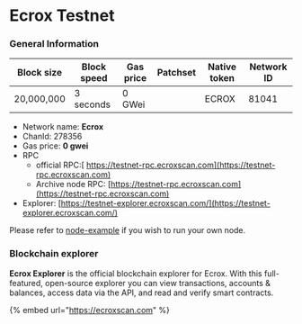 # Ecrox Testnet

### General Information

| Block size | Block speed | Gas price | Patchset | Native token | Network ID |
| ---------- | ----------- | --------- | -------- | ------------ | ---------- |
| 20,000,000 | 3 seconds   | 0 GWei    |          | ECROX        | 81041      |

* Network name: **Ecrox**
* ChanId: 278356
* Gas price: **0 gwei**
* RPC
  * official RPC:[ https://testnet-rpc.ecroxscan.com](https://testnet-rpc.ecroxscan.com)​
  * Archive node RPC: [https://testnet-rpc.ecroxscan.com](https://testnet-rpc.ecroxscan.com)​
* Explorer: [https://testnet-explorer.ecroxscan.com/](https://testnet-explorer.ecroxscan.com/)​

Please refer to [node-example](https://github.com/ecroxchain/CoinNetwork/tree/master/node-example) if you wish to run your own node.

### Blockchain explorer

**Ecrox Explorer** is the official blockchain explorer for Ecrox. With this full-featured, open-source explorer you can view transactions, accounts & balances, access data via the API, and read and verify smart contracts.

{% embed url="https://ecroxscan.com" %}

